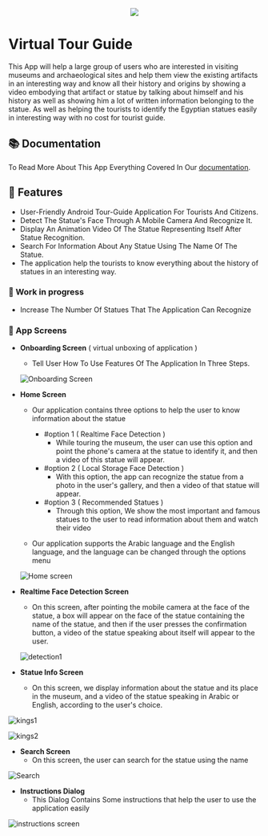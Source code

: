 <p align="center">
<img src="https://user-images.githubusercontent.com/71784734/205997788-44cac26e-b9f0-42e6-8c42-20ea875b0cce.png"/>
</p>

# Virtual Tour Guide

This App will help a large group of users who are interested in visiting museums 
and archaeological sites and help them view the existing artifacts in an interesting 
way and know all their history and origins by showing a video embodying that 
artifact or statue by talking about himself and his history as well as showing him a 
lot of written information belonging to the statue.
As well as helping the tourists to identify the Egyptian statues easily in interesting 
way with no cost for tourist guide.

## 📚 Documentation
To Read More About This App Everything Covered 
In Our [documentation](https://drive.google.com/file/d/1ULFf1eqJcEFW7-EODw0_sv4QY-9esEKy/view?usp=share_link).


## 🦾 Features
- User-Friendly Android Tour-Guide Application For Tourists And Citizens.
- Detect The Statue's Face Through A Mobile Camera And Recognize It.
- Display An Animation Video Of The Statue Representing Itself After Statue Recognition.
- Search For Information About Any Statue Using The Name Of The Statue.
- The application help the tourists to know everything about the history of statues in an interesting way.

### 🚧 Work in progress
- Increase The Number Of Statues That The Application Can Recognize

### 📱 App Screens
 - </B> **Onboarding Screen** ( virtual unboxing of application )
   - Tell User How To Use Features Of The Application In Three Steps.
   
   ![Onboarding Screen](https://user-images.githubusercontent.com/71784734/206780391-312f3e96-4efc-40c7-b2f5-ffa54ee973e9.png)
   
 - </B> **Home Screen**
   - Our application contains three options to help the user to know information about the statue
     - #option 1 </B> ( Realtime Face Detection ) 
       - While touring the museum, the user can use this option and point the phone's camera at the statue to identify it, and then a video of this statue will appear.
     - #option 2 </B> ( Local Storage Face Detection ) 
       - With this option, the app can recognize the statue from a photo in the user's gallery, and then a video of that statue will appear.
     - #option 3 </B> ( Recommended Statues )
       - Through this option, We show the most important and famous statues to the user to read information about them and watch their video
       
   - Our application supports the Arabic language and the English language, and the language can be changed through the options menu
      
   ![Home screen](https://user-images.githubusercontent.com/71784734/206787706-69143be3-8692-4d3c-9ad9-4b0c3fb25f83.png)
- </B> **Realtime Face Detection Screen**
  - On this screen, after pointing the mobile camera at the face of the statue, a box will appear on the face of the statue containing the name of the statue, and then if the user presses the confirmation button, a video of the statue speaking about itself will appear to the user.


  ![detection1](https://user-images.githubusercontent.com/71784734/206791895-ca0e80c9-66da-4331-99cc-10c3ae69c9f1.png)
  
  
- </B> **Statue Info Screen**
  - On this screen, we display information about the statue and its place in the museum, and a video of the statue speaking in Arabic or English, according to the user's choice.

![kings1](https://user-images.githubusercontent.com/71784734/206798147-66ac0002-feb7-4ce0-8817-75560f279cf0.png)


![kings2](https://user-images.githubusercontent.com/71784734/206798164-6296cb4a-f178-4d12-b5db-3b577bd163de.png)

- </B> **Search Screen**
  - On this screen, the user can search for the statue using the name


![Search](https://user-images.githubusercontent.com/71784734/206799187-03a1768c-26ec-469f-9643-882761a8c959.png)

- </B> **Instructions Dialog**
  - This Dialog Contains Some instructions that help the user to use the application easily

![instructions screen](https://user-images.githubusercontent.com/71784734/206799987-5d87b991-36ed-4e08-9b71-7cb25db521c2.png)





